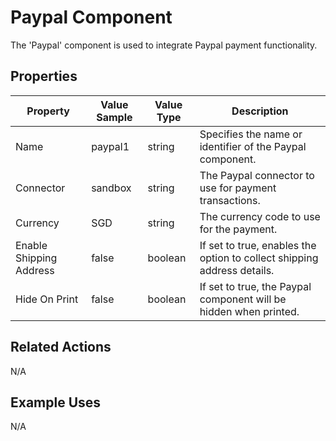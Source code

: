 # Paypal Component

The 'Paypal' component is used to integrate Paypal payment functionality.

## Properties

| Property                | Value Sample | Value Type | Description                                                            |
|-------------------------|--------------|------------|------------------------------------------------------------------------|
| Name                    | paypal1      | string     | Specifies the name or identifier of the Paypal component.              |
| Connector               | sandbox      | string     | The Paypal connector to use for payment transactions.                  |
| Currency                | SGD          | string     | The currency code to use for the payment.                               |
| Enable Shipping Address | false        | boolean    | If set to true, enables the option to collect shipping address details. |
| Hide On Print           | false        | boolean    | If set to true, the Paypal component will be hidden when printed.       |

## Related Actions

N/A

## Example Uses

N/A
